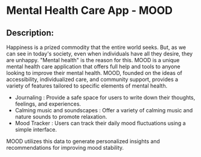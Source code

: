 <h1>Mental Health Care App - MOOD</h1>

<h2>Description:</h2>

<P>Happiness is a prized commodity that the entire world seeks. But, as we can see in today's society, 
even when individuals have all they desire, they are unhappy. "Mental health" is the reason for this. 
MOOD is a unique mental health care application that offers full help and tools to anyone looking to 
improve their mental health. MOOD, founded on the ideas of accessibility, individualized care, and 
community support, provides a variety of features tailored to specific elements of mental health. </P>

  -  Journaling : Provide a safe space for users to write down their thoughts, feelings, and experiences.
  -  Calming music and soundscapes : Offer a variety of calming music and nature sounds to promote relaxation.
  -  Mood Tracker : Users can track their daily mood fluctuations using a simple interface.

MOOD utilizes this data to generate personalized insights and recommendations for improving 
mood stability.

